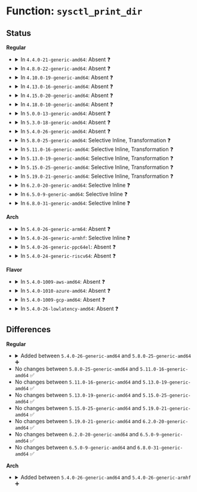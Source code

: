# Function: <code>sysctl_print_dir</code>

## Status
<b>Regular</b>
<ul>
<li>
<details>
<summary>In <code>4.4.0-21-generic-amd64</code>: Absent ❓</summary>

```json
{
  "name": "sysctl_print_dir",
  "collision_type": "Unique Static",
  "inline_type": "Selective",
  "funcs": [
    {
      "addr": 18446744071581484112,
      "name": "sysctl_print_dir",
      "external": false,
      "loc": "fs/proc/proc_sysctl.c:79",
      "file": "fs/proc/proc_sysctl.c",
      "inline": "not declared, inlined",
      "caller_inline": [],
      "caller_func": [
        "fs/proc/proc_sysctl.c:put_links",
        "fs/proc/proc_sysctl.c:insert_header",
        "fs/proc/proc_sysctl.c:__register_sysctl_table"
      ]
    }
  ],
  "symbols": [
    {
      "addr": 18446744071581484112,
      "name": "sysctl_print_dir.isra.9",
      "section": ".text",
      "bind": "STB_LOCAL",
      "size": 51
    }
  ]
}
```
</details>
</li>
<li>
<details>
<summary>In <code>4.8.0-22-generic-amd64</code>: Absent ❓</summary>

```json
{
  "name": "sysctl_print_dir",
  "collision_type": "Unique Static",
  "inline_type": "Selective",
  "funcs": [
    {
      "addr": 18446744071581668656,
      "name": "sysctl_print_dir",
      "external": false,
      "loc": "fs/proc/proc_sysctl.c:79",
      "file": "fs/proc/proc_sysctl.c",
      "inline": "not declared, inlined",
      "caller_inline": [],
      "caller_func": [
        "fs/proc/proc_sysctl.c:put_links",
        "fs/proc/proc_sysctl.c:__register_sysctl_table",
        "fs/proc/proc_sysctl.c:__register_sysctl_table",
        "fs/proc/proc_sysctl.c:__register_sysctl_table",
        "fs/proc/proc_sysctl.c:insert_header"
      ]
    }
  ],
  "symbols": [
    {
      "addr": 18446744071581668656,
      "name": "sysctl_print_dir.isra.10",
      "section": ".text",
      "bind": "STB_LOCAL",
      "size": 51
    }
  ]
}
```
</details>
</li>
<li>
<details>
<summary>In <code>4.10.0-19-generic-amd64</code>: Absent ❓</summary>

```json
{
  "name": "sysctl_print_dir",
  "collision_type": "Unique Static",
  "inline_type": "Selective",
  "funcs": [
    {
      "addr": 18446744071581756880,
      "name": "sysctl_print_dir",
      "external": false,
      "loc": "fs/proc/proc_sysctl.c:79",
      "file": "fs/proc/proc_sysctl.c",
      "inline": "not declared, inlined",
      "caller_inline": [],
      "caller_func": [
        "fs/proc/proc_sysctl.c:put_links",
        "fs/proc/proc_sysctl.c:__register_sysctl_table",
        "fs/proc/proc_sysctl.c:__register_sysctl_table",
        "fs/proc/proc_sysctl.c:__register_sysctl_table",
        "fs/proc/proc_sysctl.c:insert_header"
      ]
    }
  ],
  "symbols": [
    {
      "addr": 18446744071581756880,
      "name": "sysctl_print_dir.isra.10",
      "section": ".text",
      "bind": "STB_LOCAL",
      "size": 51
    }
  ]
}
```
</details>
</li>
<li>
<details>
<summary>In <code>4.13.0-16-generic-amd64</code>: Absent ❓</summary>

```json
{
  "name": "sysctl_print_dir",
  "collision_type": "Unique Static",
  "inline_type": "Selective",
  "funcs": [
    {
      "addr": 18446744071581810736,
      "name": "sysctl_print_dir",
      "external": false,
      "loc": "fs/proc/proc_sysctl.c:80",
      "file": "fs/proc/proc_sysctl.c",
      "inline": "not declared, inlined",
      "caller_inline": [],
      "caller_func": [
        "fs/proc/proc_sysctl.c:put_links",
        "fs/proc/proc_sysctl.c:__register_sysctl_table",
        "fs/proc/proc_sysctl.c:insert_header"
      ]
    }
  ],
  "symbols": [
    {
      "addr": 18446744071581810736,
      "name": "sysctl_print_dir.isra.13",
      "section": ".text",
      "bind": "STB_LOCAL",
      "size": 53
    }
  ]
}
```
</details>
</li>
<li>
<details>
<summary>In <code>4.15.0-20-generic-amd64</code>: Absent ❓</summary>

```json
{
  "name": "sysctl_print_dir",
  "collision_type": "Unique Static",
  "inline_type": "Selective",
  "funcs": [
    {
      "addr": 18446744071581960288,
      "name": "sysctl_print_dir",
      "external": false,
      "loc": "fs/proc/proc_sysctl.c:81",
      "file": "fs/proc/proc_sysctl.c",
      "inline": "not declared, inlined",
      "caller_inline": [],
      "caller_func": [
        "fs/proc/proc_sysctl.c:put_links",
        "fs/proc/proc_sysctl.c:__register_sysctl_table",
        "fs/proc/proc_sysctl.c:insert_header"
      ]
    }
  ],
  "symbols": [
    {
      "addr": 18446744071581960288,
      "name": "sysctl_print_dir.isra.13",
      "section": ".text",
      "bind": "STB_LOCAL",
      "size": 53
    }
  ]
}
```
</details>
</li>
<li>
<details>
<summary>In <code>4.18.0-10-generic-amd64</code>: Absent ❓</summary>

```json
{
  "name": "sysctl_print_dir",
  "collision_type": "Unique Static",
  "inline_type": "Selective",
  "funcs": [
    {
      "addr": 0,
      "name": "sysctl_print_dir",
      "external": false,
      "loc": "fs/proc/proc_sysctl.c:81",
      "file": "fs/proc/proc_sysctl.c",
      "inline": "not declared, inlined",
      "caller_inline": [],
      "caller_func": [
        "fs/proc/proc_sysctl.c:put_links",
        "fs/proc/proc_sysctl.c:__register_sysctl_table",
        "fs/proc/proc_sysctl.c:insert_header"
      ]
    }
  ],
  "symbols": [
    {
      "addr": 18446744071582144656,
      "name": "sysctl_print_dir.isra.16",
      "section": ".text",
      "bind": "STB_LOCAL",
      "size": 39
    },
    {
      "addr": 18446744071582153645,
      "name": "sysctl_print_dir.isra.16.cold.32",
      "section": ".text",
      "bind": "STB_LOCAL",
      "size": 21
    }
  ]
}
```
</details>
</li>
<li>
<details>
<summary>In <code>5.0.0-13-generic-amd64</code>: Absent ❓</summary>

```json
{
  "name": "sysctl_print_dir",
  "collision_type": "Unique Static",
  "inline_type": "Selective",
  "funcs": [
    {
      "addr": 18446744071582248253,
      "name": "sysctl_print_dir",
      "external": false,
      "loc": "fs/proc/proc_sysctl.c:81",
      "file": "fs/proc/proc_sysctl.c",
      "inline": "not declared, inlined",
      "caller_inline": [],
      "caller_func": [
        "fs/proc/proc_sysctl.c:put_links",
        "fs/proc/proc_sysctl.c:__register_sysctl_table",
        "fs/proc/proc_sysctl.c:insert_header"
      ]
    }
  ],
  "symbols": [
    {
      "addr": 18446744071582239920,
      "name": "sysctl_print_dir.isra.21",
      "section": ".text",
      "bind": "STB_LOCAL",
      "size": 39
    },
    {
      "addr": 18446744071582248253,
      "name": "sysctl_print_dir.isra.21.cold.32",
      "section": ".text",
      "bind": "STB_LOCAL",
      "size": 21
    }
  ]
}
```
</details>
</li>
<li>
<details>
<summary>In <code>5.3.0-18-generic-amd64</code>: Absent ❓</summary>

```json
{
  "name": "sysctl_print_dir",
  "collision_type": "Unique Static",
  "inline_type": "Selective",
  "funcs": [
    {
      "addr": 18446744071582412910,
      "name": "sysctl_print_dir",
      "external": false,
      "loc": "fs/proc/proc_sysctl.c:86",
      "file": "fs/proc/proc_sysctl.c",
      "inline": "not declared, inlined",
      "caller_inline": [],
      "caller_func": [
        "fs/proc/proc_sysctl.c:put_links",
        "fs/proc/proc_sysctl.c:__register_sysctl_table",
        "fs/proc/proc_sysctl.c:insert_header"
      ]
    }
  ],
  "symbols": [
    {
      "addr": 18446744071582404416,
      "name": "sysctl_print_dir.isra.0",
      "section": ".text",
      "bind": "STB_LOCAL",
      "size": 39
    },
    {
      "addr": 18446744071582412910,
      "name": "sysctl_print_dir.isra.0.cold",
      "section": ".text",
      "bind": "STB_LOCAL",
      "size": 21
    }
  ]
}
```
</details>
</li>
<li>
<details>
<summary>In <code>5.4.0-26-generic-amd64</code>: Absent ❓</summary>

```json
{
  "name": "sysctl_print_dir",
  "collision_type": "Unique Static",
  "inline_type": "Selective",
  "funcs": [
    {
      "addr": 18446744071582511870,
      "name": "sysctl_print_dir",
      "external": false,
      "loc": "fs/proc/proc_sysctl.c:86",
      "file": "fs/proc/proc_sysctl.c",
      "inline": "not declared, inlined",
      "caller_inline": [],
      "caller_func": [
        "fs/proc/proc_sysctl.c:put_links",
        "fs/proc/proc_sysctl.c:__register_sysctl_table",
        "fs/proc/proc_sysctl.c:insert_header"
      ]
    }
  ],
  "symbols": [
    {
      "addr": 18446744071582503376,
      "name": "sysctl_print_dir.isra.0",
      "section": ".text",
      "bind": "STB_LOCAL",
      "size": 39
    },
    {
      "addr": 18446744071582511870,
      "name": "sysctl_print_dir.isra.0.cold",
      "section": ".text",
      "bind": "STB_LOCAL",
      "size": 21
    }
  ]
}
```
</details>
</li>
<li>
<details>
<summary>In <code>5.8.0-25-generic-amd64</code>: Selective Inline, Transformation ❓</summary>

```c
void sysctl_print_dir(struct ctl_dir * dir)
```

```json
{
  "name": "sysctl_print_dir",
  "collision_type": "Unique Static",
  "inline_type": "Selective",
  "funcs": [
    {
      "addr": 18446744071582815729,
      "name": "sysctl_print_dir",
      "external": false,
      "loc": "fs/proc/proc_sysctl.c:87",
      "file": "fs/proc/proc_sysctl.c",
      "inline": "not declared, inlined",
      "caller_inline": [],
      "caller_func": [
        "fs/proc/proc_sysctl.c:put_links",
        "fs/proc/proc_sysctl.c:get_subdir",
        "fs/proc/proc_sysctl.c:get_subdir",
        "fs/proc/proc_sysctl.c:insert_entry"
      ]
    }
  ],
  "symbols": [
    {
      "addr": 18446744071582815729,
      "name": "sysctl_print_dir.part.0.isra.0",
      "section": ".text",
      "bind": "STB_LOCAL",
      "size": 26
    },
    {
      "addr": 18446744071582805840,
      "name": "sysctl_print_dir",
      "section": ".text",
      "bind": "STB_LOCAL",
      "size": 178
    },
    {
      "addr": 18446744071582815755,
      "name": "sysctl_print_dir.cold",
      "section": ".text",
      "bind": "STB_LOCAL",
      "size": 117
    }
  ]
}
```
</details>
</li>
<li>
<details>
<summary>In <code>5.11.0-16-generic-amd64</code>: Selective Inline, Transformation ❓</summary>

```c
void sysctl_print_dir(struct ctl_dir * dir)
```

```json
{
  "name": "sysctl_print_dir",
  "collision_type": "Unique Static",
  "inline_type": "Selective",
  "funcs": [
    {
      "addr": 18446744071591346048,
      "name": "sysctl_print_dir",
      "external": false,
      "loc": "fs/proc/proc_sysctl.c:88",
      "file": "fs/proc/proc_sysctl.c",
      "inline": "not declared, inlined",
      "caller_inline": [],
      "caller_func": [
        "fs/proc/proc_sysctl.c:put_links",
        "fs/proc/proc_sysctl.c:get_subdir",
        "fs/proc/proc_sysctl.c:get_subdir",
        "fs/proc/proc_sysctl.c:insert_entry"
      ]
    }
  ],
  "symbols": [
    {
      "addr": 18446744071591346048,
      "name": "sysctl_print_dir.part.0.isra.0",
      "section": ".text",
      "bind": "STB_LOCAL",
      "size": 26
    },
    {
      "addr": 18446744071582879520,
      "name": "sysctl_print_dir",
      "section": ".text",
      "bind": "STB_LOCAL",
      "size": 178
    },
    {
      "addr": 18446744071591346074,
      "name": "sysctl_print_dir.cold",
      "section": ".text",
      "bind": "STB_LOCAL",
      "size": 117
    }
  ]
}
```
</details>
</li>
<li>
<details>
<summary>In <code>5.13.0-19-generic-amd64</code>: Selective Inline, Transformation ❓</summary>

```c
void sysctl_print_dir(struct ctl_dir * dir)
```

```json
{
  "name": "sysctl_print_dir",
  "collision_type": "Unique Static",
  "inline_type": "Selective",
  "funcs": [
    {
      "addr": 18446744071591288765,
      "name": "sysctl_print_dir",
      "external": false,
      "loc": "fs/proc/proc_sysctl.c:88",
      "file": "fs/proc/proc_sysctl.c",
      "inline": "not declared, inlined",
      "caller_inline": [],
      "caller_func": [
        "fs/proc/proc_sysctl.c:put_links",
        "fs/proc/proc_sysctl.c:__register_sysctl_table",
        "fs/proc/proc_sysctl.c:insert_entry"
      ]
    }
  ],
  "symbols": [
    {
      "addr": 18446744071591288765,
      "name": "sysctl_print_dir.part.0.isra.0",
      "section": ".text",
      "bind": "STB_LOCAL",
      "size": 26
    },
    {
      "addr": 18446744071582907856,
      "name": "sysctl_print_dir",
      "section": ".text",
      "bind": "STB_LOCAL",
      "size": 185
    },
    {
      "addr": 18446744071591288791,
      "name": "sysctl_print_dir.cold",
      "section": ".text",
      "bind": "STB_LOCAL",
      "size": 137
    }
  ]
}
```
</details>
</li>
<li>
<details>
<summary>In <code>5.15.0-25-generic-amd64</code>: Selective Inline, Transformation ❓</summary>

```c
void sysctl_print_dir(struct ctl_dir * dir)
```

```json
{
  "name": "sysctl_print_dir",
  "collision_type": "Unique Static",
  "inline_type": "Selective",
  "funcs": [
    {
      "addr": 18446744071592248276,
      "name": "sysctl_print_dir",
      "external": false,
      "loc": "fs/proc/proc_sysctl.c:88",
      "file": "fs/proc/proc_sysctl.c",
      "inline": "not declared, inlined",
      "caller_inline": [],
      "caller_func": [
        "fs/proc/proc_sysctl.c:put_links",
        "fs/proc/proc_sysctl.c:__register_sysctl_table",
        "fs/proc/proc_sysctl.c:insert_entry"
      ]
    }
  ],
  "symbols": [
    {
      "addr": 18446744071592248276,
      "name": "sysctl_print_dir.part.0.isra.0",
      "section": ".text",
      "bind": "STB_LOCAL",
      "size": 26
    },
    {
      "addr": 18446744071583242080,
      "name": "sysctl_print_dir",
      "section": ".text",
      "bind": "STB_LOCAL",
      "size": 185
    },
    {
      "addr": 18446744071592248302,
      "name": "sysctl_print_dir.cold",
      "section": ".text",
      "bind": "STB_LOCAL",
      "size": 137
    }
  ]
}
```
</details>
</li>
<li>
<details>
<summary>In <code>5.19.0-21-generic-amd64</code>: Selective Inline, Transformation ❓</summary>

```c
void sysctl_print_dir(struct ctl_dir * dir)
```

```json
{
  "name": "sysctl_print_dir",
  "collision_type": "Unique Static",
  "inline_type": "Selective",
  "funcs": [
    {
      "addr": 18446744071594028989,
      "name": "sysctl_print_dir",
      "external": false,
      "loc": "fs/proc/proc_sysctl.c:109",
      "file": "fs/proc/proc_sysctl.c",
      "inline": "not declared, inlined",
      "caller_inline": [],
      "caller_func": [
        "fs/proc/proc_sysctl.c:put_links",
        "fs/proc/proc_sysctl.c:__register_sysctl_table",
        "fs/proc/proc_sysctl.c:__register_sysctl_table",
        "fs/proc/proc_sysctl.c:__register_sysctl_table",
        "fs/proc/proc_sysctl.c:__register_sysctl_table",
        "fs/proc/proc_sysctl.c:insert_entry"
      ]
    }
  ],
  "symbols": [
    {
      "addr": 18446744071594028989,
      "name": "sysctl_print_dir.part.0.isra.0",
      "section": ".text",
      "bind": "STB_LOCAL",
      "size": 36
    },
    {
      "addr": 18446744071583742784,
      "name": "sysctl_print_dir",
      "section": ".text",
      "bind": "STB_LOCAL",
      "size": 185
    },
    {
      "addr": 18446744071594029025,
      "name": "sysctl_print_dir.cold",
      "section": ".text",
      "bind": "STB_LOCAL",
      "size": 151
    }
  ]
}
```
</details>
</li>
<li>
<details>
<summary>In <code>6.2.0-20-generic-amd64</code>: Selective Inline ❓</summary>

```c
void sysctl_print_dir(struct ctl_dir * dir)
```

```json
{
  "name": "sysctl_print_dir",
  "collision_type": "Unique Static",
  "inline_type": "Selective",
  "funcs": [
    {
      "addr": 18446744071584359499,
      "name": "sysctl_print_dir",
      "external": false,
      "loc": "fs/proc/proc_sysctl.c:102",
      "file": "fs/proc/proc_sysctl.c",
      "inline": "not declared, inlined",
      "caller_inline": [
        "fs/proc/proc_sysctl.c:put_links",
        "fs/proc/proc_sysctl.c:put_links",
        "fs/proc/proc_sysctl.c:put_links",
        "fs/proc/proc_sysctl.c:put_links",
        "fs/proc/proc_sysctl.c:put_links",
        "fs/proc/proc_sysctl.c:put_links",
        "fs/proc/proc_sysctl.c:__register_sysctl_table",
        "fs/proc/proc_sysctl.c:insert_entry"
      ],
      "caller_func": [
        "fs/proc/proc_sysctl.c:put_links",
        "fs/proc/proc_sysctl.c:__register_sysctl_table",
        "fs/proc/proc_sysctl.c:insert_entry"
      ]
    }
  ],
  "symbols": [
    {
      "addr": 18446744071584359120,
      "name": "sysctl_print_dir",
      "section": ".text",
      "bind": "STB_LOCAL",
      "size": 154
    }
  ]
}
```
</details>
</li>
<li>
<details>
<summary>In <code>6.5.0-9-generic-amd64</code>: Selective Inline ❓</summary>

```c
void sysctl_print_dir(struct ctl_dir * dir)
```

```json
{
  "name": "sysctl_print_dir",
  "collision_type": "Unique Static",
  "inline_type": "Selective",
  "funcs": [
    {
      "addr": 18446744071584589227,
      "name": "sysctl_print_dir",
      "external": false,
      "loc": "fs/proc/proc_sysctl.c:94",
      "file": "fs/proc/proc_sysctl.c",
      "inline": "not declared, inlined",
      "caller_inline": [
        "fs/proc/proc_sysctl.c:put_links",
        "fs/proc/proc_sysctl.c:put_links",
        "fs/proc/proc_sysctl.c:put_links",
        "fs/proc/proc_sysctl.c:put_links",
        "fs/proc/proc_sysctl.c:put_links",
        "fs/proc/proc_sysctl.c:put_links",
        "fs/proc/proc_sysctl.c:sysctl_mkdir_p",
        "fs/proc/proc_sysctl.c:sysctl_mkdir_p",
        "fs/proc/proc_sysctl.c:insert_entry"
      ],
      "caller_func": [
        "fs/proc/proc_sysctl.c:put_links",
        "fs/proc/proc_sysctl.c:sysctl_mkdir_p",
        "fs/proc/proc_sysctl.c:insert_entry"
      ]
    }
  ],
  "symbols": [
    {
      "addr": 18446744071584588848,
      "name": "sysctl_print_dir",
      "section": ".text",
      "bind": "STB_LOCAL",
      "size": 154
    }
  ]
}
```
</details>
</li>
<li>
<details>
<summary>In <code>6.8.0-31-generic-amd64</code>: Selective Inline ❓</summary>

```c
void sysctl_print_dir(struct ctl_dir * dir)
```

```json
{
  "name": "sysctl_print_dir",
  "collision_type": "Unique Static",
  "inline_type": "Selective",
  "funcs": [
    {
      "addr": 18446744071584820942,
      "name": "sysctl_print_dir",
      "external": false,
      "loc": "fs/proc/proc_sysctl.c:94",
      "file": "fs/proc/proc_sysctl.c",
      "inline": "not declared, inlined",
      "caller_inline": [
        "fs/proc/proc_sysctl.c:put_links",
        "fs/proc/proc_sysctl.c:put_links",
        "fs/proc/proc_sysctl.c:put_links",
        "fs/proc/proc_sysctl.c:put_links",
        "fs/proc/proc_sysctl.c:put_links",
        "fs/proc/proc_sysctl.c:put_links",
        "fs/proc/proc_sysctl.c:sysctl_mkdir_p",
        "fs/proc/proc_sysctl.c:sysctl_mkdir_p",
        "fs/proc/proc_sysctl.c:insert_entry"
      ],
      "caller_func": [
        "fs/proc/proc_sysctl.c:put_links",
        "fs/proc/proc_sysctl.c:sysctl_mkdir_p",
        "fs/proc/proc_sysctl.c:insert_entry"
      ]
    }
  ],
  "symbols": [
    {
      "addr": 18446744071584820544,
      "name": "sysctl_print_dir",
      "section": ".text",
      "bind": "STB_LOCAL",
      "size": 154
    }
  ]
}
```
</details>
</li>
</ul>
<b>Arch</b>
<ul>
<li>
<details>
<summary>In <code>5.4.0-26-generic-arm64</code>: Absent ❓</summary>

```json
{
  "name": "sysctl_print_dir",
  "collision_type": "Unique Static",
  "inline_type": "Selective",
  "funcs": [
    {
      "addr": 18446603336494128352,
      "name": "sysctl_print_dir",
      "external": false,
      "loc": "fs/proc/proc_sysctl.c:86",
      "file": "fs/proc/proc_sysctl.c",
      "inline": "not declared, inlined",
      "caller_inline": [],
      "caller_func": [
        "fs/proc/proc_sysctl.c:put_links",
        "fs/proc/proc_sysctl.c:__register_sysctl_table",
        "fs/proc/proc_sysctl.c:insert_header"
      ]
    }
  ],
  "symbols": [
    {
      "addr": 18446603336494128352,
      "name": "sysctl_print_dir.isra.0",
      "section": ".text",
      "bind": "STB_LOCAL",
      "size": 76
    }
  ]
}
```
</details>
</li>
<li>
<details>
<summary>In <code>5.4.0-26-generic-armhf</code>: Selective Inline ❓</summary>

```c
void sysctl_print_dir(struct ctl_dir * dir)
```

```json
{
  "name": "sysctl_print_dir",
  "collision_type": "Unique Static",
  "inline_type": "Selective",
  "funcs": [
    {
      "addr": 3227578232,
      "name": "sysctl_print_dir",
      "external": false,
      "loc": "fs/proc/proc_sysctl.c:86",
      "file": "fs/proc/proc_sysctl.c",
      "inline": "not declared, inlined",
      "caller_inline": [],
      "caller_func": [
        "fs/proc/proc_sysctl.c:put_links",
        "fs/proc/proc_sysctl.c:__register_sysctl_table",
        "fs/proc/proc_sysctl.c:insert_header"
      ]
    }
  ],
  "symbols": [
    {
      "addr": 3227578232,
      "name": "sysctl_print_dir",
      "section": ".text",
      "bind": "STB_LOCAL",
      "size": 64
    }
  ]
}
```
</details>
</li>
<li>
<details>
<summary>In <code>5.4.0-26-generic-ppc64el</code>: Absent ❓</summary>

```json
{
  "name": "sysctl_print_dir",
  "collision_type": "Unique Static",
  "inline_type": "Selective",
  "funcs": [
    {
      "addr": 13835058055287803920,
      "name": "sysctl_print_dir",
      "external": false,
      "loc": "fs/proc/proc_sysctl.c:86",
      "file": "fs/proc/proc_sysctl.c",
      "inline": "not declared, inlined",
      "caller_inline": [],
      "caller_func": [
        "fs/proc/proc_sysctl.c:put_links",
        "fs/proc/proc_sysctl.c:__register_sysctl_table",
        "fs/proc/proc_sysctl.c:insert_header"
      ]
    }
  ],
  "symbols": [
    {
      "addr": 13835058055287803920,
      "name": "sysctl_print_dir.isra.0",
      "section": ".text",
      "bind": "STB_LOCAL",
      "size": 100
    }
  ]
}
```
</details>
</li>
<li>
<details>
<summary>In <code>5.4.0-24-generic-riscv64</code>: Absent ❓</summary>

```json
{
  "name": "sysctl_print_dir",
  "collision_type": "Unique Static",
  "inline_type": "Selective",
  "funcs": [
    {
      "addr": 18446743936273609388,
      "name": "sysctl_print_dir",
      "external": false,
      "loc": "fs/proc/proc_sysctl.c:86",
      "file": "fs/proc/proc_sysctl.c",
      "inline": "not declared, inlined",
      "caller_inline": [],
      "caller_func": [
        "fs/proc/proc_sysctl.c:put_links",
        "fs/proc/proc_sysctl.c:__register_sysctl_table",
        "fs/proc/proc_sysctl.c:insert_header"
      ]
    }
  ],
  "symbols": [
    {
      "addr": 18446743936273609388,
      "name": "sysctl_print_dir.isra.0",
      "section": ".text",
      "bind": "STB_LOCAL",
      "size": 74
    }
  ]
}
```
</details>
</li>
</ul>
<b>Flavor</b>
<ul>
<li>
<details>
<summary>In <code>5.4.0-1009-aws-amd64</code>: Absent ❓</summary>

```json
{
  "name": "sysctl_print_dir",
  "collision_type": "Unique Static",
  "inline_type": "Selective",
  "funcs": [
    {
      "addr": 18446744071582480606,
      "name": "sysctl_print_dir",
      "external": false,
      "loc": "fs/proc/proc_sysctl.c:86",
      "file": "fs/proc/proc_sysctl.c",
      "inline": "not declared, inlined",
      "caller_inline": [],
      "caller_func": [
        "fs/proc/proc_sysctl.c:put_links",
        "fs/proc/proc_sysctl.c:__register_sysctl_table",
        "fs/proc/proc_sysctl.c:insert_header"
      ]
    }
  ],
  "symbols": [
    {
      "addr": 18446744071582472112,
      "name": "sysctl_print_dir.isra.0",
      "section": ".text",
      "bind": "STB_LOCAL",
      "size": 39
    },
    {
      "addr": 18446744071582480606,
      "name": "sysctl_print_dir.isra.0.cold",
      "section": ".text",
      "bind": "STB_LOCAL",
      "size": 21
    }
  ]
}
```
</details>
</li>
<li>
<details>
<summary>In <code>5.4.0-1010-azure-amd64</code>: Absent ❓</summary>

```json
{
  "name": "sysctl_print_dir",
  "collision_type": "Unique Static",
  "inline_type": "Selective",
  "funcs": [
    {
      "addr": 18446744071582417838,
      "name": "sysctl_print_dir",
      "external": false,
      "loc": "fs/proc/proc_sysctl.c:86",
      "file": "fs/proc/proc_sysctl.c",
      "inline": "not declared, inlined",
      "caller_inline": [],
      "caller_func": [
        "fs/proc/proc_sysctl.c:put_links",
        "fs/proc/proc_sysctl.c:__register_sysctl_table",
        "fs/proc/proc_sysctl.c:insert_header"
      ]
    }
  ],
  "symbols": [
    {
      "addr": 18446744071582409344,
      "name": "sysctl_print_dir.isra.0",
      "section": ".text",
      "bind": "STB_LOCAL",
      "size": 39
    },
    {
      "addr": 18446744071582417838,
      "name": "sysctl_print_dir.isra.0.cold",
      "section": ".text",
      "bind": "STB_LOCAL",
      "size": 21
    }
  ]
}
```
</details>
</li>
<li>
<details>
<summary>In <code>5.4.0-1009-gcp-amd64</code>: Absent ❓</summary>

```json
{
  "name": "sysctl_print_dir",
  "collision_type": "Unique Static",
  "inline_type": "Selective",
  "funcs": [
    {
      "addr": 18446744071582471086,
      "name": "sysctl_print_dir",
      "external": false,
      "loc": "fs/proc/proc_sysctl.c:86",
      "file": "fs/proc/proc_sysctl.c",
      "inline": "not declared, inlined",
      "caller_inline": [],
      "caller_func": [
        "fs/proc/proc_sysctl.c:put_links",
        "fs/proc/proc_sysctl.c:__register_sysctl_table",
        "fs/proc/proc_sysctl.c:insert_header"
      ]
    }
  ],
  "symbols": [
    {
      "addr": 18446744071582462592,
      "name": "sysctl_print_dir.isra.0",
      "section": ".text",
      "bind": "STB_LOCAL",
      "size": 39
    },
    {
      "addr": 18446744071582471086,
      "name": "sysctl_print_dir.isra.0.cold",
      "section": ".text",
      "bind": "STB_LOCAL",
      "size": 21
    }
  ]
}
```
</details>
</li>
<li>
<details>
<summary>In <code>5.4.0-26-lowlatency-amd64</code>: Absent ❓</summary>

```json
{
  "name": "sysctl_print_dir",
  "collision_type": "Unique Static",
  "inline_type": "Selective",
  "funcs": [
    {
      "addr": 18446744071582551422,
      "name": "sysctl_print_dir",
      "external": false,
      "loc": "fs/proc/proc_sysctl.c:86",
      "file": "fs/proc/proc_sysctl.c",
      "inline": "not declared, inlined",
      "caller_inline": [],
      "caller_func": [
        "fs/proc/proc_sysctl.c:put_links",
        "fs/proc/proc_sysctl.c:__register_sysctl_table",
        "fs/proc/proc_sysctl.c:__register_sysctl_table",
        "fs/proc/proc_sysctl.c:__register_sysctl_table",
        "fs/proc/proc_sysctl.c:__register_sysctl_table",
        "fs/proc/proc_sysctl.c:insert_header"
      ]
    }
  ],
  "symbols": [
    {
      "addr": 18446744071582543600,
      "name": "sysctl_print_dir.isra.0",
      "section": ".text",
      "bind": "STB_LOCAL",
      "size": 39
    },
    {
      "addr": 18446744071582551422,
      "name": "sysctl_print_dir.isra.0.cold",
      "section": ".text",
      "bind": "STB_LOCAL",
      "size": 21
    }
  ]
}
```
</details>
</li>
</ul>

## Differences
<b>Regular</b>
<ul>
<li>
<details>
<summary>Added between <code>5.4.0-26-generic-amd64</code> and <code>5.8.0-25-generic-amd64</code> ➕</summary>

```c
void sysctl_print_dir(struct ctl_dir * dir)
```
</details>
</li>
<li>
No changes between <code>5.8.0-25-generic-amd64</code> and <code>5.11.0-16-generic-amd64</code> ✅
</li>
<li>
No changes between <code>5.11.0-16-generic-amd64</code> and <code>5.13.0-19-generic-amd64</code> ✅
</li>
<li>
No changes between <code>5.13.0-19-generic-amd64</code> and <code>5.15.0-25-generic-amd64</code> ✅
</li>
<li>
No changes between <code>5.15.0-25-generic-amd64</code> and <code>5.19.0-21-generic-amd64</code> ✅
</li>
<li>
No changes between <code>5.19.0-21-generic-amd64</code> and <code>6.2.0-20-generic-amd64</code> ✅
</li>
<li>
No changes between <code>6.2.0-20-generic-amd64</code> and <code>6.5.0-9-generic-amd64</code> ✅
</li>
<li>
No changes between <code>6.5.0-9-generic-amd64</code> and <code>6.8.0-31-generic-amd64</code> ✅
</li>
</ul>
<b>Arch</b>
<ul>
<li>
<details>
<summary>Added between <code>5.4.0-26-generic-amd64</code> and <code>5.4.0-26-generic-armhf</code> ➕</summary>

```c
void sysctl_print_dir(struct ctl_dir * dir)
```
</details>
</li>
</ul>

